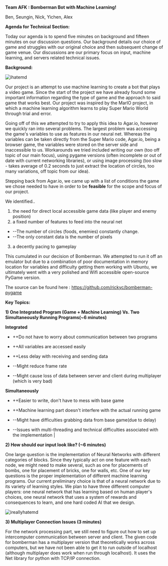 **Team AFK  : Bomberman Bot with Machine Learning!**

Ben, Seungin, Nick, Yichen, Alex

**Agenda for Technical Section:**

Today our agenda is to spend five minutes on background and fifteen minutes on our discussion questions. Our background details our choice of game and struggles with our original choice and then subsequent change of game venue. Our discussions are our primary focus on input, machine learning, and servers related technical issues.

**Background:**

![ihatemd](https://github.com/zneb97/SoftDesFinalProject/blob/master/Resource/background.png)

Our project is an attempt to use machine learning to create a bot that plays a video game. Since the start of the project we have already found some important information regarding the type of game and the approach to said game that works best. Our project was inspired  by the MarIO project, in which a machine learning algorithm learns to play Super Mario World through trial and error.

Going off of this we attempted to try to apply this idea to Agar.io, however we quickly ran into several problems. The largest problem was accessing the game&#39;s variables to use as features in our neural net. Whereas the variables can be taken directly from the Super Mario code, Agar.io, being a browser game, the variables were stored on the server side and inaccessible to us. Workarounds we tried included writing our own (too off topic of our main focus), using pygame versions (often incomplete or out of date with current networking libraries),  or using image processing (too slow - takes average of 0.2 seconds to just extract the location of circles, too many variations, off topic from our idea).

Stepping back from Agar.io, we came up with a list of conditions the game we chose needed to have in order to be **feasible** for the scope and focus of our project.

We identified..
1) the need for direct local accessible game data (like player and enemy position)
2) a fixed number of features to feed into the neural net

- --The number of circles (foods, enemies) constantly change.
- --The only constant data is the number of pixels

3) a decently pacing to gameplay

This cumulated in our decision of Bomberman. We attempted to run it off an emulator but due to a combination of poor documentation in memory location for variables and difficulty getting them working with Ubuntu, we ultimately went with a very polished and Wifi accessible open-source PyGame version.

The source can be found here :  https://github.com/rickyc/bomberman-pygame

**Key Topics:**

**1) One Integrated Program (Game + Machine Learning)
    Vs. Two Simultaneously Running Programs(~6 minutes)**

**Integrated**
- ++Do not have to worry about communication between two programs
- ++All variables are accessed easily
- ++Less delay with receiving and sending data

- --Might reduce frame rate
- --Might cause loss of data between server and client during multiplayer
           (which is very bad)

**Simultaneously**
- ++Easier to write, don&#39;t have to mess with base game
- ++Machine learning part doesn&#39;t interfere with the actual running game

- --Might have difficulties grabbing data from base game(due to delay)

- --Issues with multi-threading and technical difficulties associated with the implementation
 |

**2) How should our input look like? (~6 minutes)**

One large question is the implementation of Neural Networks with different categories of blocks. Since they typically act on one feature with each node, we might need to make several, such as one for placements of bombs, one for placement of bricks, one for walls, etc. One of our key questions is the proper implementation of different machine learning programs. Our current preliminary choice is that of a neural network due to its variety of learning styles. We plan to have three different computer players: one neural network that has learning based on human player&#39;s choices, one neural network that uses a system of rewards and consequences to learn, and one hard coded AI that we design.

![ireallyhatemd](https://github.com/zneb97/SoftDesFinalProject/blob/master/Resource/path.png "Logo Title Text 1")


**3) Multiplayer Connection Issues (3 minutes)**

For the network processing part, we still need to figure out how to set up intercomputer communication between server and client. The given code for bomberman has a multiplayer version that theoretically works across computers, but we have not been able to get it to run outside of localhost (although multiplayer does work when run through localhost). It uses the Net library for python with TCP/IP connection.

